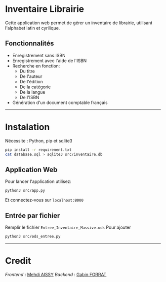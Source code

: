 # Inventaire Librairie 
Cette application web permet de gérer un inventaire de librairie, utilisant l'alphabet latin et cyrilique. 

## Fonctionnalités
- Enregistrement sans ISBN
- Enregistrement avec l'aide de l'ISBN
- Recherche en fonction: 
	- Du titre
	- De l'auteur
	- De l'édition
	- De la catégorie
	- De la langue
	- De l'ISBN
- Génération d'un document comptable français

---
# Instalation
Nécessite : Python, pip et sqlite3 

```sh
pip install -r requirement.txt
cat database.sql > sqlite3 src/inventaire.db
```

## Application Web
Pour lancer l'application utilisez:
```sh
python3 src/app.py
```
Et connectez-vous sur `localhost:8000`

## Entrée par fichier
Remplir le fichier `Entree_Inventaire_Massive.ods`
Pour ajouter
```sh
python3 src/ods_entree.py
```

---
# Credit
*Frontend* 	: [Mehdi AISSY](https://github.com/m-aissi)
*Backend* 	: [Gabin FORRAT](https://github.com/gabinforrat) 